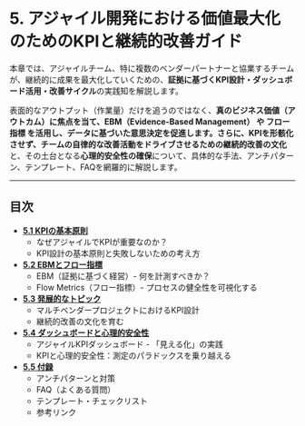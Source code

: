 # 5. アジャイル開発における価値最大化のためのKPIと継続的改善ガイド

本章では、アジャイルチーム、特に複数のベンダーパートナーと協業するチームが、継続的に成果を最大化していくための、**証拠に基づくKPI設計・ダッシュボード活用・改善サイクル**の実践知を解説します。

表面的なアウトプット（作業量）だけを追うのではなく、**真のビジネス価値（アウトカム）**に焦点を当て、**EBM（Evidence-Based Management）** や **フロー指標** を活用し、データに基づいた意思決定を促進します。さらに、KPIを形骸化させず、チームの自律的な改善活動をドライブさせるための**継続的改善の文化**と、その土台となる**心理的安全性の確保**について、具体的な手法、アンチパターン、テンプレート、FAQを網羅的に解説します。

---

## 目次

*   **[5.1 KPIの基本原則](./05_01_kpi_principles.md)**
    *   なぜアジャイルでKPIが重要なのか？
    *   KPI設計の基本原則と失敗しないための考え方
*   **[5.2 EBMとフロー指標](./05_02_ebm_and_flow.md)**
    *   EBM（証拠に基づく経営）- 何を計測すべきか？
    *   Flow Metrics（フロー指標）- プロセスの健全性を可視化する
*   **[5.3 発展的なトピック](./05_03_advanced_topics.md)**
    *   マルチベンダープロジェクトにおけるKPI設計
    *   継続的改善の文化を育む
*   **[5.4 ダッシュボードと心理的安全性](./05_04_dashboards_and_safety.md)**
    *   アジャイルKPIダッシュボード - 「見える化」の実践
    *   KPIと心理的安全性：測定のパラドックスを乗り越える
*   **[5.5 付録](./05_05_appendix.md)**
    *   アンチパターンと対策
    *   FAQ（よくある質問）
    *   テンプレート・チェックリスト
    *   参考リンク 
